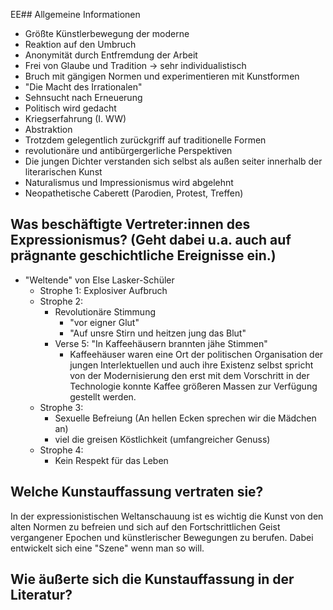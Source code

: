 EE## Allgemeine Informationen 

+ Größte Künstlerbewegung der moderne
+ Reaktion auf den Umbruch
+ Anonymität durch Entfremdung der Arbeit
+ Frei von Glaube und Tradition -> sehr individualistisch
+ Bruch mit gängigen Normen und experimentieren mit Kunstformen
+ "Die Macht des Irrationalen"
+ Sehnsucht nach Erneuerung
+ Politisch wird gedacht
+  Kriegserfahrung (I. WW)
+ Abstraktion
+ Trotzdem gelegentlich zurückgriff auf traditionelle Formen
+ revolutionäre und antibürgergerliche Perspektiven
+ Die jungen Dichter verstanden sich selbst als außen seiter innerhalb der literarischen Kunst
+ Naturalismus und Impressionismus wird abgelehnt
+ Neopathetische Caberett (Parodien, Protest, Treffen)
## Was beschäftigte Vertreter:innen des Expressionismus? (Geht dabei u.a. auch auf prägnante geschichtliche Ereignisse ein.)  
+ "Weltende" von Else Lasker-Schüler
	+ Strophe 1: Explosiver Aufbruch
	+ Strophe 2:
		+ Revolutionäre Stimmung
			+ "vor eigner Glut"
			+ "Auf unsre Stirn und heitzen jung das Blut"
		+ Verse 5: "In Kaffeehäusern brannten jähe Stimmen"
			+ Kaffeehäuser waren eine Ort der politischen Organisation der jungen Interlektuellen und auch ihre Existenz selbst spricht von der Modernisierung den erst mit dem Vorschritt in der Technologie konnte Kaffee größeren Massen zur Verfügung gestellt werden.
	+ Strophe 3:
		+ Sexuelle Befreiung (An hellen Ecken sprechen wir die Mädchen an)
		+ viel die greisen Köstlichkeit (umfangreicher Genuss)
	+ Strophe 4:
		+ Kein Respekt für das Leben
## Welche Kunstauffassung vertraten sie?  
In der expressionistischen Weltanschauung ist es wichtig die Kunst von den alten Normen zu befreien und sich auf den Fortschrittlichen Geist vergangener Epochen und künstlerischer Bewegungen zu berufen. Dabei entwickelt sich eine "Szene" wenn man so will.

## Wie äußerte sich die Kunstauffassung in der Literatur?